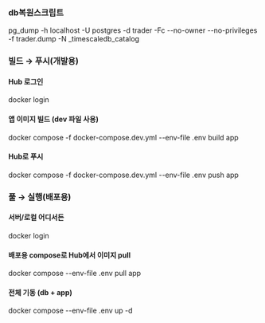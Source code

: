 ### db복원스크립트

pg_dump -h localhost -U postgres -d trader -Fc --no-owner --no-privileges -f trader.dump -N \_timescaledb_catalog

### 빌드 → 푸시(개발용)

#### Hub 로그인

docker login

#### 앱 이미지 빌드 (dev 파일 사용)

docker compose -f docker-compose.dev.yml --env-file .env build app

#### Hub로 푸시

docker compose -f docker-compose.dev.yml --env-file .env push app

### 풀 → 실행(배포용)

#### 서버/로컬 어디서든

docker login

#### 배포용 compose로 Hub에서 이미지 pull

docker compose --env-file .env pull app

#### 전체 기동 (db + app)

docker compose --env-file .env up -d
